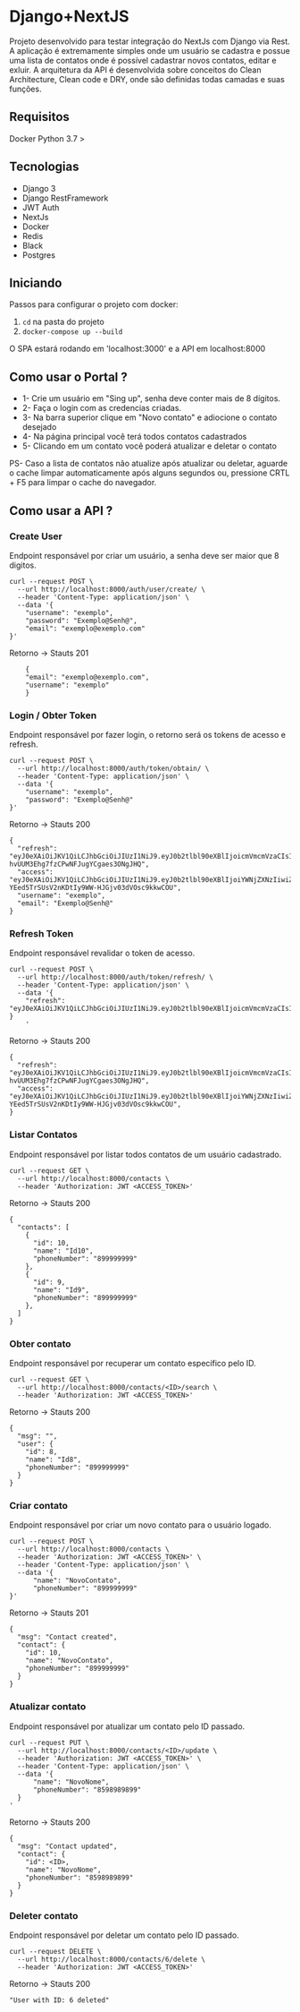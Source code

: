# Django+NextJS

Projeto desenvolvido para testar integração do NextJs com Django via Rest. A aplicação é extremamente simples onde um usuário se cadastra e possue uma lista de contatos
onde é possível cadastrar novos contatos, editar e exluir. A arquitetura da API é desenvolvida sobre conceitos do Clean Architecture, Clean code e DRY, onde são definidas todas 
camadas e suas funções.

## Requisitos
Docker
Python 3.7 >

## Tecnologias
- Django 3
- Django RestFramework
- JWT Auth
- NextJs
- Docker
- Redis
- Black
- Postgres

## Iniciando
Passos para configurar o projeto com docker:

1. `cd` na pasta do projeto
2. `docker-compose up --build`

O SPA estará rodando em 'localhost:3000' e a API em localhost:8000

## Como usar o Portal ?

- 1- Crie um usuário em "Sing up", senha deve conter mais de 8 dígitos.
- 2- Faça o login com as credencias criadas.
- 3- Na barra superior clique em "Novo contato" e adiocione o contato desejado
- 4- Na página principal você terá todos contatos cadastrados
- 5- Clicando em um contato você poderá atualizar e deletar o contato

PS- Caso a lista de contatos não atualize após atualizar ou deletar, aguarde o cache limpar automaticamente após alguns segundos ou, 
pressione CRTL + F5 para limpar o cache do navegador.


## Como usar a API ?

### Create User 
Endpoint responsável por criar um usuário, a senha deve ser maior que 8 digitos.

```
curl --request POST \
  --url http://localhost:8000/auth/user/create/ \
  --header 'Content-Type: application/json' \
  --data '{
	"username": "exemplo",
	"password": "Exemplo@Senh@",
	"email": "exemplo@exemplo.com"
}'

```

Retorno -> Stauts 201

```
    {
    "email": "exemplo@exemplo.com",
    "username": "exemplo" 
    }

```

### Login / Obter Token 
Endpoint responsável por fazer login, o retorno será os tokens de acesso e refresh.

```
curl --request POST \
  --url http://localhost:8000/auth/token/obtain/ \
  --header 'Content-Type: application/json' \
  --data '{
	"username": "exemplo",
	"password": "Exemplo@Senh@"
}'

```

Retorno -> Stauts 200

```
{
  "refresh": "eyJ0eXAiOiJKV1QiLCJhbGciOiJIUzI1NiJ9.eyJ0b2tlbl90eXBlIjoicmVmcmVzaCIsImV4cCI6MTYyNDQ4ODAxNywianRpIjoiODNhZjdlNmNiZGMyNGIxZDg5Y2U5YmIzMDM1MWE1MjIiLCJ1c2VyX2lkIjoxLCJpZCI6MX0.A00Ksh6ss-hvUUM3Ehg7fzCPwNFJugYCgaes3ONgJHQ",
  "access": "eyJ0eXAiOiJKV1QiLCJhbGciOiJIUzI1NiJ9.eyJ0b2tlbl90eXBlIjoiYWNjZXNzIiwiZXhwIjoxNjIxODk5NjE3LCJqdGkiOiJkZDhkMTU0ZmEwYmI0OWNhYWUxOGFkY2M0ODcyMTRjMSIsInVzZXJfaWQiOjEsImlkIjoxfQ.4-YEed5TrSUsV2nKDtIy9WW-HJGjv03dVOsc9kkwCOU",
  "username": "exemplo",
  "email": "Exemplo@Senh@"
}

```


### Refresh Token 
Endpoint responsável revalidar o token de acesso.

```
curl --request POST \
  --url http://localhost:8000/auth/token/refresh/ \
  --header 'Content-Type: application/json' \
  --data '{
	"refresh": "eyJ0eXAiOiJKV1QiLCJhbGciOiJIUzI1NiJ9.eyJ0b2tlbl90eXBlIjoicmVmcmVzaCIsImV4cCI6MTYwMDkxMzAzMywianRpIjoiMGI3ZmFiZDk0MzAxNDBmMGEyMmQ4ZTk0ZjcyNjJhZTMiLCJ1c2VyX2lkIjoxLCJpZCI6MX0.arVXagDeyYD_9IUquHVRzAN3V0dggJlTM72BAeLef0I"
}
	'
```

Retorno -> Stauts 200

```
{
  "refresh": "eyJ0eXAiOiJKV1QiLCJhbGciOiJIUzI1NiJ9.eyJ0b2tlbl90eXBlIjoicmVmcmVzaCIsImV4cCI6MTYyNDQ4ODAxNywianRpIjoiODNhZjdlNmNiZGMyNGIxZDg5Y2U5YmIzMDM1MWE1MjIiLCJ1c2VyX2lkIjoxLCJpZCI6MX0.A00Ksh6ss-hvUUM3Ehg7fzCPwNFJugYCgaes3ONgJHQ",
  "access": "eyJ0eXAiOiJKV1QiLCJhbGciOiJIUzI1NiJ9.eyJ0b2tlbl90eXBlIjoiYWNjZXNzIiwiZXhwIjoxNjIxODk5NjE3LCJqdGkiOiJkZDhkMTU0ZmEwYmI0OWNhYWUxOGFkY2M0ODcyMTRjMSIsInVzZXJfaWQiOjEsImlkIjoxfQ.4-YEed5TrSUsV2nKDtIy9WW-HJGjv03dVOsc9kkwCOU",
}

```

### Listar Contatos 
Endpoint responsável por listar todos contatos de um usuário cadastrado.

```
curl --request GET \
  --url http://localhost:8000/contacts \
  --header 'Authorization: JWT <ACCESS_TOKEN>'

```

Retorno -> Stauts 200

```
{
  "contacts": [
    {
      "id": 10,
      "name": "Id10",
      "phoneNumber": "899999999"
    },
    {
      "id": 9,
      "name": "Id9",
      "phoneNumber": "899999999"
    },
  ]
}

```

### Obter contato
Endpoint responsável por recuperar um contato específico pelo ID.

```
curl --request GET \
  --url http://localhost:8000/contacts/<ID>/search \
  --header 'Authorization: JWT <ACCESS_TOKEN>'

```

Retorno -> Stauts 200

```
{
  "msg": "",
  "user": {
    "id": 8,
    "name": "Id8",
    "phoneNumber": "899999999"
  }
}

```

### Criar contato
Endpoint responsável por criar um novo contato para o usuário logado.

```
curl --request POST \
  --url http://localhost:8000/contacts \
  --header 'Authorization: JWT <ACCESS_TOKEN>' \
  --header 'Content-Type: application/json' \
  --data '{
      "name": "NovoContato",
      "phoneNumber": "899999999"
}'

```

Retorno -> Stauts 201

```
{
  "msg": "Contact created",
  "contact": {
    "id": 10,
    "name": "NovoContato",
    "phoneNumber": "899999999"
  }
}
```


### Atualizar contato
Endpoint responsável por atualizar um contato pelo ID passado.

```
curl --request PUT \
  --url http://localhost:8000/contacts/<ID>/update \
  --header 'Authorization: JWT <ACCESS_TOKEN>' \
  --header 'Content-Type: application/json' \
  --data '{
      "name": "NovoNome",
      "phoneNumber": "8598989899"
  }
'

```

Retorno -> Stauts 200

```
{
  "msg": "Contact updated",
  "contact": {
    "id": <ID>,
    "name": "NovoNome",
    "phoneNumber": "8598989899"
  }
}

```

### Deleter contato
Endpoint responsável por deletar um contato pelo ID passado.

```
curl --request DELETE \
  --url http://localhost:8000/contacts/6/delete \
  --header 'Authorization: JWT <ACCESS_TOKEN>'

```

Retorno -> Stauts 200

```
"User with ID: 6 deleted"

```
